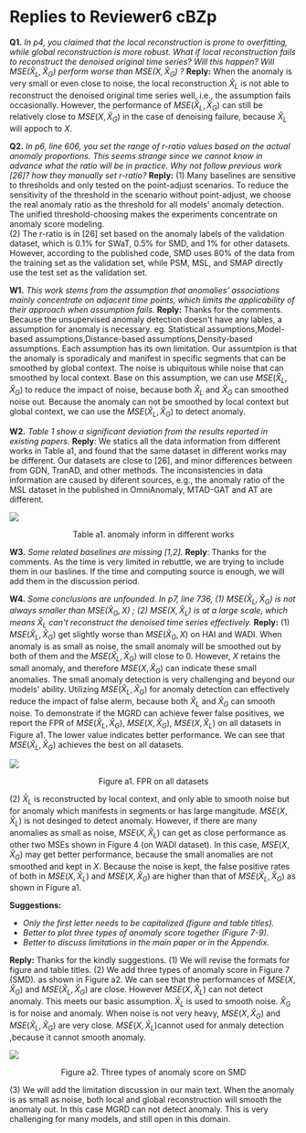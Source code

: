 # Replies to Reviewer6 cBZp

**Q1.** *In p4, you claimed that the local reconstruction is prone to overfitting, while global reconstruction is more robust. What if local reconstruction fails to reconstruct the denoised original time series? Will this happen? Will $MSE\left({\hat{X}}_L,{\hat{X}}_G\right)$ perform worse than $MSE\left(X,{\hat{X}}_G\right)$ ?*
**Reply:**
When the anomaly is very small or even close to noise, the local reconstruction ${\hat{X}}_L$ is not able to reconstruct the denoised original time series well, i.e., the assumption fails occasionally. However, the performance of $MSE\left({\hat{X}}_L,{\hat{X}}_G\right)$ can still be relatively close to  $MSE\left(X,{\hat{X}}_G\right)$  in the case of denoising failure, because $\hat{X}_L$ will appoch to $X$.

**Q2.** *In p6, line 606, you set the range of r-ratio values based on the actual anomaly proportions. This seems strange since we cannot know in advance what the ratio will be in practice. Why not follow previous work [26]? how they manually set r-ratio?*
**Reply:** 
(1) Many baselines are sensitive to thresholds and only tested on the point-adjust scenarios. To reduce the sensitivity of the threshold in the scenario without point-adjust, we choose the real anomaly ratio as the threshold for all models' anomaly detection. The unified threshold-choosing makes the experiments concentrate on anomaly score modeling.  
(2) The r-ratio is in [26] set  based on the anomaly labels of the validation dataset, which is 0.1% for SWaT, 0.5% for SMD, and 1% for other datasets. However, according to the published  code, SMD uses 80% of the data from the training set as the validation set, while PSM, MSL, and SMAP directly use the test set as the validation set.

**W1.** *This work stems from the assumption that anomalies’ associations mainly  concentrate on adjacent time points, which limits the applicability of  their approach when assumption fails.*
**Reply:** Thanks for the comments. Because the unsupervised anomaly detection doesn't have any lables, a assumption for anomaly is necessary. eg. Statistical assumptions,Model-based assumptions,Distance-based assumptions,Density-based assumptions. Each assumption has its own limitation. Our assumtpion is that the anomaly is sporadicaly and manifest in specific segments that can be smoothed by global context. The noise is ubiquitous while noise that can smoothed by local context. Base on this assumption, we can use $MSE({\hat{X}}_L,{\hat{X}}_G)$ to reduce the impact of noise, because both $\hat{X}_L$ and $\hat{X}_G$ can smoothed noise out. Because the anomaly can not be smoothed by local context but global context, we can use the $MSE({\hat{X}}_L,{\hat{X}}_G)$ to detect anomaly. 

**W2.**  *Table 1 show a significant deviation from the results reported in existing papers.*
**Reply**: We statics all the data information from different works in Table a1, and found that the same dataset in different works may be different.  Our datasets are close to [26], and minor differences between from  GDN, TranAD, and other methods. The inconsistencies in data information are caused by diferent sources, e.g., the anomaly ratio of the MSL dataset in the published in OmniAnomaly, MTAD-GAT and AT are different.

![](https://anonymous.4open.science/r/MGRD/picture/R6-1.jpg)
<div style='text-align:center'>Table a1. anomaly inform in different works </div>

**W3.** *Some related baselines are missing [1,2].*
**Reply**: Thanks for the comments. As the time is very limited in rebuttle, we are trying to include them in our baslines.  If the time and computing source is enough, we will add them in the discussion period. 

**W4.** *Some conclusions are unfounded. In p7, line 736, (1) $MSE({\hat{X}}_L,{\hat{X}}_G)$  is not always smaller than $MSE(\hat{X}_G,{X})$ ; (2)  $MSE({X},\hat{X}_L)$ is at a large scale, which means  $\hat{X}_L$ can't reconstruct the denoised time series effectively.*
**Reply:** 
 (1) $MSE({\hat{X}}_L,{\hat{X}}_G)$  get slightly worse than $MSE(\hat{X}_G,{X})$ on HAI and WADI. When anomaly is as small as noise,  the small anomaly will be smoothed out by both of them and the $MSE\left(\hat{X}_L,\hat{X}_G\right)$ will close to 0. However, $X$ retains the small anomaly, and therefore $MSE\left(X,{\hat{X}}_G\right)$ can indicate these small anomalies. The small anomaly detection is very challenging and beyond our models' ability.  Utilizing $MSE(\hat{X}_L,{\hat{X}}_G)$ for anomaly detection can effectively reduce the impact of false alerm, because both $\hat{X}_L$ and $\hat{X}_G$ can smooth noise. To demonstrate if the MGRD can achieve fewer false positives, we report the FPR of  $MSE(\hat{X}_L,\hat{X}_G)$, $MSE(X,\hat{X}_G)$, $MSE(X,\hat{X}_L)$ on all datasets in Figure a1.  The lower value indicates better performance. We can see that $MSE(\hat{X}_L,\hat{X}_G)$ achieves the best on all datasets. 

![](https://anonymous.4open.science/r/MGRD/picture/R5-5.jpg)
<div style='text-align:center'>Figure a1. FPR on all datasets </div>

(2) $\hat{X}_L$ is reconstructed by local context, and only able to smooth noise but for anomaly which manifests in segments or has large mangitude.  $MSE({X},\hat{X}_L)$ is not desinged to detect anomaly. However, if there are many anomalies as small as noise, $MSE({X},\hat{X}_L)$ can get as close performance as other two MSEs shown in Figure 4 (on WADI dataset). In this case, $MSE(X,\hat{X}_G)$ may get better performance, because the small anomalies are not smoothed and kept in $X$.  Because the noise is kept, the false positive rates of both  in $MSE({X},\hat{X}_L)$ and $MSE({X},\hat{X}_G)$ are higher than that of $MSE(\hat{X}_L,\hat{X}_G)$ as shown in Figure a1.


**Suggestions:**
- *Only the first letter needs to be capitalized (figure and table titles).*
- *Better to plot three types of anomaly score together (Figure 7-9).*
- *Better to discuss limitations in the main paper or in the Appendix.*

**Reply:** Thanks for the kindly suggestions. 
(1) We will revise the formats  for figure and table titles.
(2) We add  three types of anomaly score in Figure 7 (SMD).  as shown in Figure a2. We can see that the performances of $MSE({X},\hat{X}_G)$ and  $MSE(\hat{X}_L,\hat{X}_G)$ are close. However $MSE({X},\hat{X}_L)$ can not detect anomaly. This meets our basic assumption. $\hat{X}_L$ is used to smooth noise. $\hat{X}_G$  is for noise and anomaly. When noise is not very heavy, $MSE({X},\hat{X}_G)$ and  $MSE(\hat{X}_L,\hat{X}_G)$  are very close.  $MSE({X},\hat{X}_L)$​ cannot used for anmaly detection ,because it cannot smooth anomaly. 

![](https://anonymous.4open.science/r/MGRD/picture/R6-2.jpg)
<div style='text-align:center'>Figure a2. Three types of anomaly score on SMD </div>

(3) We will add the limitation discussion in our main text. When the anomaly is as small as noise, both local and global reconstruction will smooth the anomaly out. In this case MGRD can not detect anomaly. This is very challenging for many models, and still open in this domain.